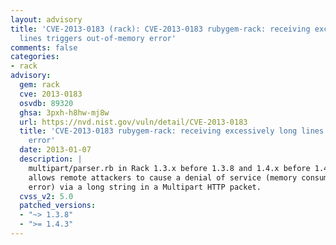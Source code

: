 ```yaml
---
layout: advisory
title: 'CVE-2013-0183 (rack): CVE-2013-0183 rubygem-rack: receiving excessively long
  lines triggers out-of-memory error'
comments: false
categories:
- rack
advisory:
  gem: rack
  cve: 2013-0183
  osvdb: 89320
  ghsa: 3pxh-h8hw-mj8w
  url: https://nvd.nist.gov/vuln/detail/CVE-2013-0183
  title: 'CVE-2013-0183 rubygem-rack: receiving excessively long lines triggers out-of-memory
    error'
  date: 2013-01-07
  description: |
    multipart/parser.rb in Rack 1.3.x before 1.3.8 and 1.4.x before 1.4.3
    allows remote attackers to cause a denial of service (memory consumption and out-of-memory
    error) via a long string in a Multipart HTTP packet.
  cvss_v2: 5.0
  patched_versions:
  - "~> 1.3.8"
  - ">= 1.4.3"
---
```

